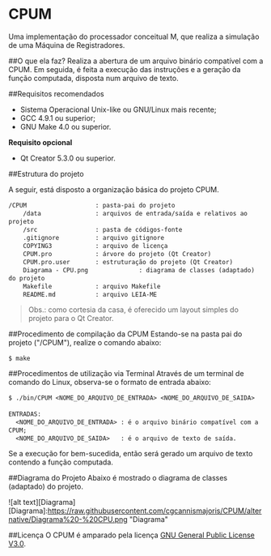 # CPUM
Uma implementação do processador conceitual M, que realiza a simulação de uma Máquina de Registradores.

##O que ela faz?
Realiza a abertura de um arquivo binário compatível com a CPUM. Em seguida, é feita a execução das instruções
e a geração da função computada, disposta num arquivo de texto.

##Requisitos recomendados
* Sistema Operacional Unix-like ou GNU/Linux mais recente;
* GCC 4.9.1 ou superior;
* GNU Make 4.0 ou superior.

**Requisito opcional**
* Qt Creator 5.3.0 ou superior.

##Estrutura do projeto

A seguir, está disposto a organização básica do projeto CPUM.

	/CPUM					: pasta-pai do projeto	
		/data				: arquivos de entrada/saída e relativos ao projeto
		/src				: pasta de códigos-fonte
		.gitignore			: arquivo gitignore
		COPYING3			: arquivo de licença
		CPUM.pro    		: árvore do projeto (Qt Creator)
		CPUM.pro.user		: estruturação do projeto (Qt Creator)
		Diagrama - CPU.png              : diagrama de classes (adaptado) do projeto
		Makefile			: arquivo Makefile
		README.md			: arquivo LEIA-ME

> Obs.: como cortesia da casa, é oferecido um layout simples do projeto para o Qt Creator.

##Procedimento de compilação da CPUM
Estando-se na pasta pai do projeto ("/CPUM"), realize o comando abaixo:

	$ make

##Procedimentos de utilização via Terminal
Através de um terminal de comando do Linux, observa-se o formato de entrada abaixo:

	$ ./bin/CPUM <NOME_DO_ARQUIVO_DE_ENTRADA> <NOME_DO_ARQUIVO_DE_SAIDA>
	
	ENTRADAS:
	  <NOME_DO_ARQUIVO_DE_ENTRADA> : é o arquivo binário compatível com a CPUM;
	  <NOME_DO_ARQUIVO_DE_SAIDA>   : é o arquivo de texto de saída.

Se a execução for bem-sucedida, então será gerado um arquivo de texto contendo a função computada.

##Diagrama do Projeto
Abaixo é mostrado o diagrama de classes (adaptado) do projeto.

![alt text][Diagrama]
[Diagrama]:https://raw.githubusercontent.com/cgcannismajoris/CPUM/alternative/Diagrama%20-%20CPU.png "Diagrama"

##Licença
O CPUM é amparado pela licença [GNU General Public License V3.0](https://www.gnu.org/licenses/gpl.txt).

